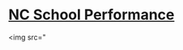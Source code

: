 # [NC School Performance](https://github.com/Sarah269/glowing-dollop/tree/main/NC%20School%20Performance)

<img src="
